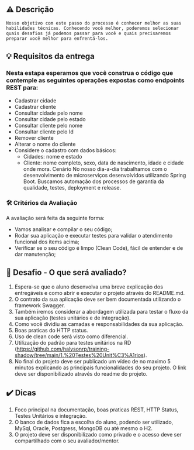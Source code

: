 ## ⚠ Descrição
``
Nosso objetivo com este passo do processo é conhecer melhor as suas habilidades técnicas. Conhecendo você melhor, poderemos selecionar quais desafios já podemos passar para você e quais precisaremos preparar você melhor para enfrentá-los.
``
## 💡 Requisitos da entrega
### Nesta estapa esperamos que você construa o código que contemple as seguintes operações expostas como endpoints REST para:

- Cadastrar cidade
- Cadastrar cliente
- Consultar cidade pelo nome
- Consultar cidade pelo estado
- Consultar cliente pelo nome
- Consultar cliente pelo Id
- Remover cliente
- Alterar o nome do cliente
- Considere o cadastro com dados básicos:
  - Cidades: nome e estado
  - Cliente: nome completo, sexo, data de nascimento, idade e cidade onde mora.
Cenário
No nosso dia-a-dia trabalhamos com o desenvolvimento de microserviços desenvolvidos utilizando Spring Boot. Buscamos automação dos processos de garantia da qualidade, testes, deployment e release.

### 🛠️ Critérios da Avaliação

A avaliação será feita da seguinte forma:

- Vamos analisar e compilar o seu código;
- Rodar sua aplicação e executar testes para validar o atendimento funcional dos items acima;
- Verificar se o seu código é limpo (Clean Code), fácil de entender e de dar manutenção;

## 🎯 Desafio - O que será avaliado?

1. Espera-se que o aluno desenvolva uma breve explicação dos entregáveis e como abrir e executar o projeto através do README.md.
2. O contrato da sua aplicação deve ser bem documentada utilizando o framework Swagger.
3. Também iremos considerar a abordagem utilizada para testar o fluxo da sua aplicação (testes unitários e de integração).
4. Como você dividiu as camadas e responsabilidades da sua aplicação.
5. Boas praticas do HTTP status.
6. Uso de clean code será visto como diferencial.
7. Utilização do padrão para testes unitários na RD (https://github.com/halysonrp/training-shadow/tree/main/1.%20Testes%20Unit%C3%A1rios).
8. No final do projeto deve ser publicado um vídeo de no maximo 5 minutos explicando as principais funcionalidades do seu projeto. O link deve ser disponibilizado através do readme do projeto.

## ✔️ Dicas
1. Foco principal na documentação, boas praticas REST, HTTP Status, Testes Unitários e integração.
2. O banco de dados fica a escolha do aluno, podendo ser utilizado, MySql, Oracle, Postgress, MongoDB ou até mesmo o H2.
3. O projeto deve ser disponibilizado como privado e o acesso deve ser compartilhado com o seu avaliador/mentor.
